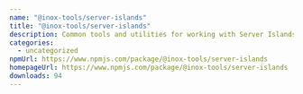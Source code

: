 ```yaml
---
name: "@inox-tools/server-islands"
title: "@inox-tools/server-islands"
description: Common tools and utilities for working with Server Islands.
categories:
  - uncategorized
npmUrl: https://www.npmjs.com/package/@inox-tools/server-islands
homepageUrl: https://www.npmjs.com/package/@inox-tools/server-islands
downloads: 94
---
```

